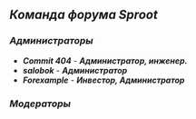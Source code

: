 ## ***Команда форума Sproot***
### ***Администраторы***
- ***Commit 404*** - ***Администратор, инженер.***
- ***salobok*** - ***Администратор***
- ***Forexample*** - ***Инвестор, Администратор***

### ***Модераторы***
